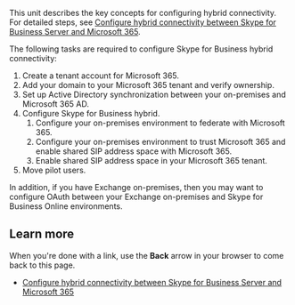 This unit describes the key concepts for configuring hybrid connectivity. For detailed steps, see [Configure hybrid connectivity between Skype for Business Server and Microsoft 365](/SkypeForBusiness/hybrid/configure-hybrid-connectivity).

The following tasks are required to configure Skype for Business hybrid connectivity:

1. Create a tenant account for Microsoft 365.
2. Add your domain to your Microsoft 365 tenant and verify ownership.
3. Set up Active Directory synchronization between your on-premises and Microsoft 365 AD.
4. Configure Skype for Business hybrid.
   1. Configure your on-premises environment to federate with Microsoft 365.
   2. Configure your on-premises environment to trust Microsoft 365 and enable shared SIP address space with Microsoft 365.
   3. Enable shared SIP address space in your Microsoft 365 tenant.
5. Move pilot users.

In addition, if you have Exchange on-premises, then you may want to configure OAuth between your Exchange on-premises and Skype for Business Online environments.

## Learn more

When you're done with a link, use the **Back** arrow in your browser to come back to this page.

- [Configure hybrid connectivity between Skype for Business Server and Microsoft 365](/SkypeForBusiness/hybrid/configure-hybrid-connectivity)
